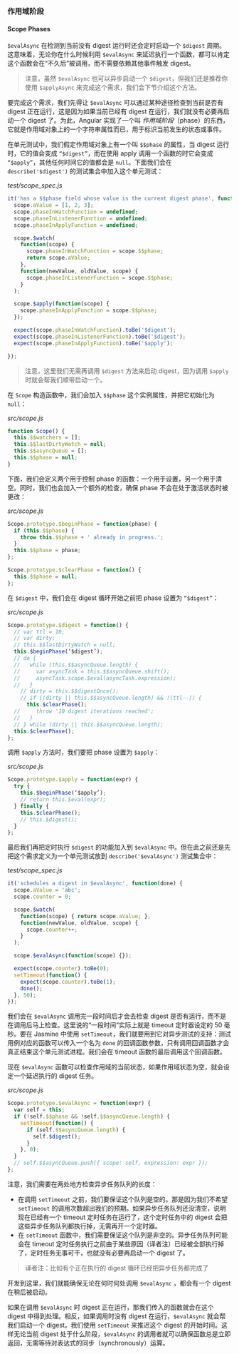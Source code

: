### 作用域阶段

#### Scope Phases

`$evalAsync` 在检测到当前没有 digest 运行时还会定时启动一个 `$digest` 周期。这意味着，无论你在什么时候利用 `$evalAsync` 来延迟执行一个函数，都可以肯定这个函数会在“不久后”被调用，而不需要依赖其他事件触发 digest。

> 注意，虽然 `$evalAsync` 也可以异步启动一个 `$digest`，但我们还是推荐你使用 `$applyAsync` 来完成这个需求，我们会下节介绍这个方法。

要完成这个需求，我们先得让 `$evalAsync` 可以通过某种途径检查到当前是否有 digest 正在运行，这是因为如果当前已经有 digest 在运行，我们就没有必要再启动一个 digest 了。为此，Angular 实现了一个叫 _作用域阶段_（phase）的东西，它就是作用域对象上的一个字符串属性而已，用于标识当前发生的状态或事件。

在单元测试中，我们假定作用域对象上有一个叫 `$$phase` 的属性，当 digest 运行时，它的值会变成 `“$digest”`，而在使用 apply 调用一个函数的时它会变成 `“$apply”`，其他任何时间它的值都会是 `null`。下面我们会在 `describe('$digest')` 的测试集合中加入这个单元测试：

_test/scope\_spec.js_

```js
it('has a $$phase field whose value is the current digest phase', function() {
  scope.aValue = [1, 2, 3];
  scope.phaseInWatchFunction = undefined;
  scope.phaseInListenerFunction = undefined;
  scope.phaseInApplyFunction = undefined;

  scope.$watch(
    function(scope) {
      scope.phaseInWatchFunction = scope.$$phase;
      return scope.aValue;
    },
    function(newValue, oldValue, scope) {
      scope.phaseInListenerFunction = scope.$$phase;
    }
  );

  scope.$apply(function(scope) {
    scope.phaseInApplyFunction = scope.$$phase;
  });

  expect(scope.phaseInWatchFunction).toBe('$digest');
  expect(scope.phaseInListenerFunction).toBe('$digest');
  expect(scope.phaseInApplyFunction).toBe('$apply');

});
```

> 注意，这里我们无需再调用 `$digest` 方法来启动 digest，因为调用 `$apply` 时就会帮我们顺带启动一个。

在 `Scope` 构造函数中，我们会加入 `$$phase` 这个实例属性，并把它初始化为 `null`：

_src/scope.js_

```js
function Scope() {
  this.$$watchers = [];
  this.$$lastDirtyWatch = null;
  this.$$asyncQueue = [];
  this.$$phase = null;
}
```

下面，我们会定义两个用于控制 phase 的函数：一个用于设置，另一个用于清空。同时，我们也会加入一个额外的检查，确保 phase 不会在处于激活状态时被更改：

_src/scope.js_

```js
Scope.prototype.$beginPhase = function(phase) {
  if (this.$$phase) {
    throw this.$$phase + ' already in progress.';
  }
  this.$$phase = phase;
};

Scope.prototype.$clearPhase = function() {
  this.$$phase = null;
};
```

在 `$digest` 中，我们会在 digest 循环开始之前把 phase 设置为 `“$digest”`：

_src/scope.js_

```js
Scope.prototype.$digest = function() {
  // var ttl = 10;
  // var dirty;
  // this.$$lastDirtyWatch = null;
  this.$beginPhase(‘$digest’);
  // do {
  //   while (this.$$asyncQueue.length) {
  //     var asyncTask = this.$$asyncQueue.shift();
  //     asyncTask.scope.$eval(asyncTask.expression);
  //   }
    // dirty = this.$$digestOnce();
    // if ((dirty || this.$$asyncQueue.length) && !(ttl--)) {
      this.$clearPhase();
  //     throw '10 digest iterations reached';
  //   }
  // } while (dirty || this.$$asyncQueue.length);
  this.$clearPhase();
};
```

调用 `$apply` 方法时，我们要把 phase 设置为 `$apply`：

_src/scope.js_

```js
Scope.prototype.$apply = function(expr) {
  try {
    this.$beginPhase(‘$apply’);
    // return this.$eval(expr);
  } finally {
    this.$clearPhase();
    // this.$digest();
  }
};
```

最后我们再把定时执行 `$digest` 的功能加入到 `$evalAsync` 中。但在此之前还是先把这个需求定义为一个单元测试放到 `describe('$evalAsync')` 测试集合中：

_test/scope\_spec.js_

```js
it('schedules a digest in $evalAsync', function(done) {
  scope.aValue = 'abc';
  scope.counter = 0;

  scope.$watch(
    function(scope) { return scope.aValue; },
    function(newValue, oldValue, scope) {
      scope.counter++;
    }
  );

  scope.$evalAsync(function(scope) {});

  expect(scope.counter).toBe(0);
  setTimeout(function() {
    expect(scope.counter).toBe(1);
    done();
  }, 50);
});
```

我们会在 `$evalAsync` 调用完一段时间后才会去检查 digest 是否有运行，而不是在调用后马上检查。这里说的“一段时间”实际上就是 timeout 定时器设定的 50 毫秒。要在 Jasmine 中使用 `setTimeout`，我们就要用到它对异步测试的支持：测试用例对应的函数可以传入一个名为 `done` 的回调函数参数，只有调用回调函数才会真正结束这个单元测试进程。我们会在 timeout 函数的最后调用这个回调函数。

现在 `$evalAsync` 函数可以检查作用域的当前状态，如果作用域状态为空，就会设定一个延迟执行的 digest 任务。

_src/scope.js_

```js
Scope.prototype.$evalAsync = function(expr) {
  var self = this;
  if (!self.$$phase && !self.$$asyncQueue.length) {
    setTimeout(function() {
      if (self.$$asyncQueue.length) {
        self.$digest();
      }
    }, 0);
  }
  // self.$$asyncQueue.push({ scope: self, expression: expr });
};
```

注意，我们需要在两处地方检查异步任务队列的长度：

* 在调用 `setTimeout` 之前，我们要保证这个队列是空的。那是因为我们不希望 `setTimeout` 的调用次数超出我们的预期。如果异步任务队列还没清空，说明现在已经有一个 timeout 定时任务在运行了，这个定时任务中的 digest 会把这些异步任务队列都执行掉，无需再开一个定时器。
* 在 `setTimeout` 函数中，我们需要保证这个队列是非空的。异步任务队列可能会在 timeout 定时任务执行之前由于某些原因（译者注）已经被全部执行掉了，定时任务无事可干，也就没有必要再启动一个 digest 了。

> 译者注：比如有个正在执行的 digest 循环已经把异步任务都完成了

开发到这里，我们就能确保无论在何时何处调用 `$evalAsync` ，都会有一个 digest 在稍后被启动。

如果在调用 `$evalAsync` 时 digest 正在运行，那我们传入的函数就会在这个 digest 中得到处理。相反，如果调用时没有 digest 在运行，`$evalAsync` 就会帮我们启动一个 digest。我们使用 `setTimeout` 来推迟这个 digest 的开始时间。这样无论当前 digest 处于什么阶段，`$evalAsync` 的调用者就可以确保函数总是立即返回，无需等待对表达式的同步（synchronously）运算。

